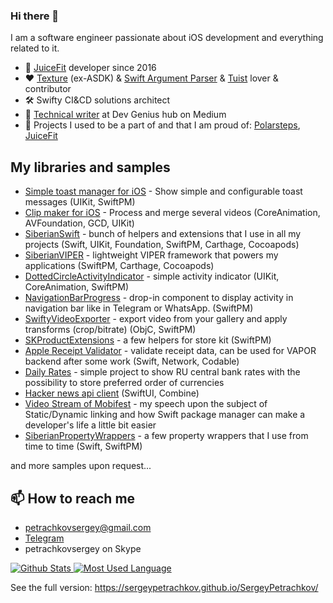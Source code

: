 ### Hi there 👋

I am a software engineer passionate about iOS development and everything related to it.

- 💪 [JuiceFit](https://apps.apple.com/us/app/juicefit/id1130889719) developer since 2016
- ❤️ [Texture](https://github.com/TextureGroup/Texture) (ex-ASDK) & [Swift Argument Parser](https://github.com/apple/swift-argument-parser) & [Tuist](https://github.com/tuist/tuist) lover & contributor
- 🛠 Swifty CI&CD solutions architect
- 📝 [Technical writer](https://medium.com/@petrachkovsergey) at Dev Genius hub on Medium
- 🔭 Projects I used to be a part of and that I am proud of: [Polarsteps](https://www.polarsteps.com/), [JuiceFit](https://apps.apple.com/us/app/juicefit/id1130889719)

## My libraries and samples

- [Simple toast manager for iOS](https://github.com/SergeyPetrachkov/JuicyToast) - Show simple and configurable toast messages (UIKit, SwiftPM)
- [Clip maker for iOS](https://github.com/SergeyPetrachkov/JuiceClipMaker) - Process and merge several videos (CoreAnimation, AVFoundation, GCD, UIKit)
- [SiberianSwift](https://github.com/SergeyPetrachkov/SiberianSwift) - bunch of helpers and extensions that I use in all my projects (Swift, UIKit, Foundation, SwiftPM, Carthage, Cocoapods)
- [SiberianVIPER](https://github.com/SergeyPetrachkov/SiberianVIPER) - lightweight VIPER framework that powers my applications (SwiftPM, Carthage, Cocoapods)
- [DottedCircleActivityIndicator](https://github.com/SergeyPetrachkov/DottedCircleActivityIndicator) - simple activity indicator (UIKit, CoreAnimation, SwiftPM)
- [NavigationBarProgress](https://github.com/SergeyPetrachkov/NavigationBarProgress) - drop-in component to display activity in navigation bar like in Telegram or WhatsApp. (SwiftPM)
- [SwiftyVideoExporter](https://github.com/SergeyPetrachkov/SwiftyVideoExporter) - export video from your gallery and apply transforms (crop/bitrate) (ObjC, SwiftPM)
- [SKProductExtensions](https://github.com/SergeyPetrachkov/SKProductExtensions) - a few helpers for store kit (SwiftPM)
- [Apple Receipt Validator](https://github.com/SergeyPetrachkov/AppleReceiptValidator) - validate receipt data, can be used for VAPOR backend after some work (Swift, Network, Codable)
- [Daily Rates](https://github.com/SergeyPetrachkov/DailyRatesRF) - simple project to show RU central bank rates with the possibility to store preferred order of currencies
- [Hacker news api client](https://github.com/SergeyPetrachkov/HackerNewsDemo) (SwiftUI, Combine)
- [Video Stream of Mobifest](https://www.youtube.com/watch?v=cA6vZWNvKvw&feature=youtu.be&ab_channel=videoCFT) - my speech upon the subject of Static/Dynamic linking and how Swift package manager can make a developer's life a little bit easier
- [SiberianPropertyWrappers](https://github.com/SergeyPetrachkov/SiberianPropertyWrappers) - a few property wrappers that I use from time to time (Swift, SwiftPM)

and more samples upon request...


## 📫 How to reach me

- petrachkovsergey@gmail.com
- [Telegram](https://t.me/petrachkovsergey)
- petrachkovsergey on Skype

<p align="left">
  <a href="https://github.com/SergeyPetrachkov">
     <img alt="Github Stats" src="https://github-readme-stats.vercel.app/api?username=SergeyPetrachkov&show_icons=true&hide_border=true&count_private=true" />
  </a>
  <a href="https://github.com/SergeyPetrachkov/">
     <img alt="Most Used Language" src="https://github-readme-stats.vercel.app/api/top-langs/?username=SergeyPetrachkov&hide_border=true&layout=compact" />
  </a>
</p>

See the full version: https://sergeypetrachkov.github.io/SergeyPetrachkov/
